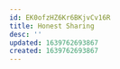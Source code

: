 ```yaml
---
id: EK0ofzHZ6Kr6BKjvCv16R
title: Honest Sharing
desc: ''
updated: 1639762693867
created: 1639762693867
---
```


